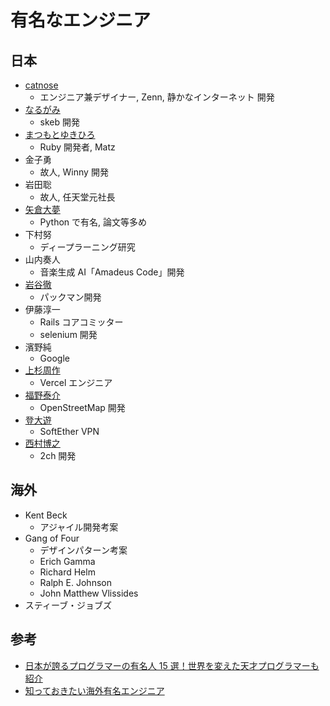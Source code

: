 # 有名なエンジニア

## 日本

- [catnose](https://catnose.me/)
  - エンジニア兼デザイナー, Zenn, 静かなインターネット 開発
- [なるがみ](https://x.com/nalgami)
  - skeb 開発
- [まつもとゆきひろ](https://matz.rubyist.net/)
  - Ruby 開発者, Matz
- 金子勇
  - 故人, Winny 開発
- 岩田聡
  - 故人, 任天堂元社長
- [矢倉大夢](https://hiromu.phd/)
  - Python で有名, 論文等多め
- 下村努
  - ディープラーニング研究
- 山内奏人
  - 音楽生成 AI「Amadeus Code」開発
- [岩谷徹](https://www.toruiwaya.com/sc_mezzotint.aspx?lc=ja)
  - パックマン開発
- 伊藤淳一
  - Rails コアコミッター
  - selenium 開発
- 濱野純
  - Google
- [上杉周作](https://jp.chibicode.com/)
  - Vercel エンジニア
- [福野泰介](https://fukuno.jig.jp/)
  - OpenStreetMap 開発
- [登大遊](http://dnobori.cs.tsukuba.ac.jp/ja/)
  - SoftEther VPN
- [西村博之](https://x.com/hirox246)
  - 2ch 開発

## 海外

- Kent Beck
  - アジャイル開発考案
- Gang of Four
  - デザインパターン考案
  - Erich Gamma
  - Richard Helm
  - Ralph E. Johnson
  - John Matthew Vlissides
- スティーブ・ジョブズ

## 参考

- [日本が誇るプログラマーの有名人 15 選！世界を変えた天才プログラマーも紹介](https://engineer-style.jp/articles/10771)
- [知っておきたい海外有名エンジニア](https://qiita.com/hatahata/items/d8fba8edc76f5306e18a)
